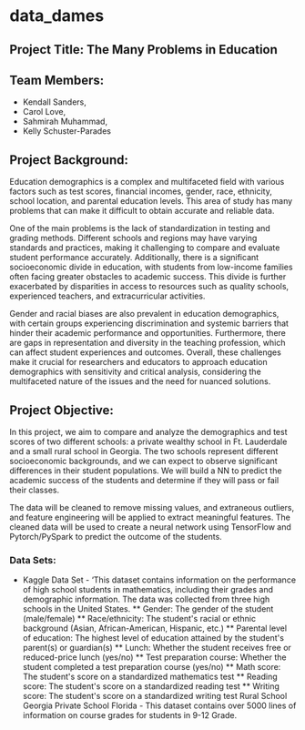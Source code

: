 # data_dames

## Project Title: The Many Problems in Education

## Team Members:
* Kendall Sanders, 
* Carol Love, 
* Sahmirah Muhammad, 
* Kelly Schuster-Parades

## Project Background:

Education demographics is a complex and multifaceted field with various factors such as test scores, financial incomes, gender, race, ethnicity, school location, and parental education levels. This area of study has many problems that can make it difficult to obtain accurate and reliable data.

One of the main problems is the lack of standardization in testing and grading methods. Different schools and regions may have varying standards and practices, making it challenging to compare and evaluate student performance accurately.
Additionally, there is a significant socioeconomic divide in education, with students from low-income families often facing greater obstacles to academic success. This divide is further exacerbated by disparities in access to resources such as quality schools, experienced teachers, and extracurricular activities.

Gender and racial biases are also prevalent in education demographics, with certain groups experiencing discrimination and systemic barriers that hinder their academic performance and opportunities. Furthermore, there are gaps in representation and diversity in the teaching profession, which can affect student experiences and outcomes.
Overall, these challenges make it crucial for researchers and educators to approach education demographics with sensitivity and critical analysis, considering the multifaceted nature of the issues and the need for nuanced solutions.

## Project Objective: 

In this project, we aim to compare and analyze the demographics and test scores of two different schools: a private wealthy school in Ft. Lauderdale and a small rural school in Georgia. The two schools represent different socioeconomic backgrounds, and we can expect to observe significant differences in their student populations. We will build a NN to predict the academic success of the students and determine if they will pass or fail their classes. 

The data will be cleaned to remove missing values, and extraneous outliers, and feature engineering will be applied to extract meaningful features. The cleaned data will be used to create a neural network using TensorFlow and Pytorch/PySpark to predict the outcome of the students.

### Data Sets:
* Kaggle Data Set - ‘This dataset contains information on the performance of high school students in mathematics, including their grades and demographic information. The data was collected from three high schools in the United States. 
** Gender: The gender of the student (male/female)
** Race/ethnicity: The student's racial or ethnic background (Asian, African-American, Hispanic, etc.)
** Parental level of education: The highest level of education attained by the student's parent(s) or guardian(s)
** Lunch: Whether the student receives free or reduced-price lunch (yes/no)
** Test preparation course: Whether the student completed a test preparation course (yes/no)
** Math score: The student's score on a standardized mathematics test
** Reading score: The student's score on a standardized reading test
** Writing score: The student's score on a standardized writing test
Rural School Georgia
Private School Florida - This dataset contains over 5000 lines of information on course grades for students in 9-12 Grade.
